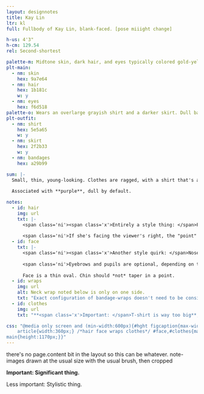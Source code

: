 ```yaml
---
layout: designnotes
title: Kay Lin
ltr: kl
full: Fullbody of Kay Lin, blank-faced. [pose miiight change]

h-us: 4'3"
h-cm: 129.54
rel: Second-shortest

palette-m: Midtone skin, dark hair, and eyes typically colored gold-yellow. Hair is long, straight, and unadorned.
plt-main:
  - nm: skin
    hex: 9a7e64
  - nm: hair
    hex: 1b181c
    w: y
  - nm: eyes
    hex: f6d518
palette-o: Wears an overlarge grayish shirt and a darker skirt. Dull bandages are wrapped around her neck, hands (trailing off up the arms), and feet.
plt-outfit:
  - nm: shirt
    hex: 5e5a65
    w: y
  - nm: skirt
    hex: 2f2b33
    w: y
  - nm: bandages
    hex: a29b99

sum: |-
  Small, thin, young-looking. Clothes are ragged, with a shirt that's a couple sizes too big; neck, hands, and feet are exposed save for uneven bandage-wraps. Irises can appear bright yellow-gold. Demeanor shifts by the scene.
  
  Associated with **purple**, dull by default.

notes:
  - id: hair
    img: url
    txt: |-
      <span class='ni'><span class='x'>Entirely a style thing: </span>For some reason I keep drawing her bangs with this exact configuration of lines.</span>
      
      <span class='ni'>If she's facing the viewer's right, the "point" disappears, and some hair gets pushed out on the other side for a nicer silhouette.</span>
  - id: face
    txt: |-
      <span class='ni'><span class='x'>Another style quirk: </span>Nose is basically just a line, lower edge optional. Eye proportions aren't consistent, but generally not as long as the nose line.</span> Flat profile.
      
      <span class='ni'>Eyebrows and pupils are optional, depending on the expression.</span> **<span class='x'>Important: </span>Irises appear bright gold-yellow.** Whether this is diegetic doesn't matter.
      
      Face is a thin oval. Chin should *not* taper in a point.
  - id: wraps
    img: url
    alt: Neck wrap noted below is only on one side.
    txt: "Exact configuration of bandage-wraps doesn't need to be consistent*, but they trail off from the hands & feet. *<span class='x'>Important </span>Exception: **One strip goes up the left (viewer's right) side of the neck.**"
  - id: clothes
    img: url
    txt: "**<span class='x'>Important: </span>T-shirt is way too big**; most noticeable around the neckline (looser than it should be), sleeves (attached well below the arm & extended a little past the elbow), and bottom (terminates around the upper thigh)."

css: "@media only screen and (min-width:600px){#hght figcaption{max-width:9em;} #main{width:600px; padding-right:70px;} body{width:1365px;} #sum{width:45.65rem;}
	article{width:360px;} /*hair face wraps clothes*/ #face,#clothes{margin-left:370px;} #wraps{margin-top:560px;} #clothes{margin-top:295px;}
main{height:1170px;}}"
---
```

there's no page.content bit in the layout so this can be whatever. note-images drawn at the usual size with the usual brush, then cropped

**<span class='x'>Important: </span>Significant thing.**

<span class='ni'><span class='x'>Less important: </span>Stylistic thing.</span>